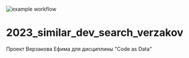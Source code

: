 ![example workflow](https://github.com/HSE-JetBrains-department/2023_similar_dev_search_verzakov/actions/workflows/docker-image.yml/badge.svg)
# 2023_similar_dev_search_verzakov

Проект Верзакова Ефима для дисциплины "Code as Data"
